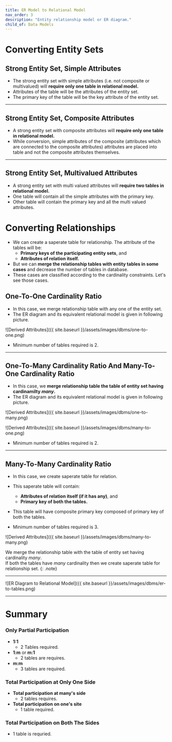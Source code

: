 ```yaml
---
title: ER Model to Relational Model
nav_order: 3
description: "Entity relationship model or ER diagram."
child_of: Data Models
---
```


# Converting Entity Sets

## Strong Entity Set, Simple Attributes

- The strong entity set with simple attributes (i.e. not composite or multivalued) will **require only one table in relational model.**
- Attributes of the table will be the attributes of the entity set.
- The primary key of the table will be the key attribute of the entity set.

***

## Strong Entity Set, Composite Attributes

- A strong entity set with composite attributes will **require only one table in relational model.**
- While conversion, simple attributes of the composite (attributes which are connected to the composite attributes) attributes are placed into table and not the composite attributes themselves.

***

## Strong Entity Set, Multivalued Attributes

- A strong entity set with multi valued attributes will **require two tables in relational model.**
- One table will contain all the simple attributes with the primary key.
- Other table will contain the primary key and all the multi valued attributes.

# Converting Relationships

- We can create a saperate table for relationship. The attribute of the tables will be: 
    - **Primary keys of the participating entity sets**, and
    - **Attributes of relation itself.**
- But we can **merge the relationship tables with entity tables in some cases** and decrease the number of tables in database. 
- These cases are classified according to the cardinality constraints. Let's see those cases.

## One-To-One Cardinality Ratio

- In this case, we merge relationship table with any one of the entity set.
- The ER diagram and its equivalent relational model is given in following picture.

![Derived Attributes]({{ site.baseurl }}/assets/images/dbms/one-to-one.png)

- Minimum number of tables required is 2.

***

## One-To-Many Cardinality Ratio And Many-To-One Cardinality Ratio

- In this case, we **merge relationship table the table of entity set having cardinamilty *many*.**
- The ER diagram and its equivalent relational model is given in following picture.

![Derived Attributes]({{ site.baseurl }}/assets/images/dbms/one-to-many.png)

![Derived Attributes]({{ site.baseurl }}/assets/images/dbms/many-to-one.png)

- Minimum number of tables required is 2.

***

## Many-To-Many Cardinality Ratio

- In this case, we create saperate table for relation.
- This saperate table will contain:
    - **Attributes of relation itself (if it has any)**, and
    - **Primary key of both the tables.**
- This table will have composite primary key composed of primary key of both the tables.

- Minimum number of tables required is 3.

![Derived Attributes]({{ site.baseurl }}/assets/images/dbms/many-to-many.png)

We merge the relationship table with the table of entity set having cardinality *many*.<br>If both the tables have *many* cardinality then we create saperate table for relationship set.
{: .note}

***

![ER Diagram to Relational Model]({{ site.baseurl }}/assets/images/dbms/er-to-tables.png)

***

# Summary


### Only Partial Participation

- **1:1**
    - 2 Tables required.
- **1:m** or **m:1**
    - 2 tables are requires.
- **m:m**
    - 3 tables are required.

### Total Participation at Only One Side

- **Total participation at many's side**
    - 2 tables requires.
- **Total participation on one's site**
    - 1 table required.

### Total Participation on Both The Sides

- 1 table is requried.